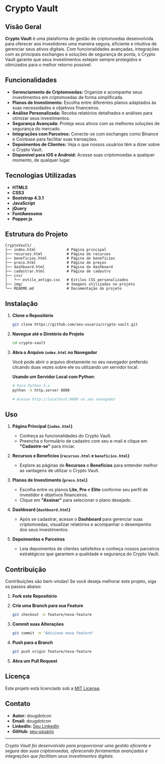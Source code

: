 
# Crypto Vault


## Visão Geral

**Crypto Vault** é uma plataforma de gestão de criptomoedas desenvolvida para oferecer aos investidores uma maneira segura, eficiente e intuitiva de gerenciar seus ativos digitais. Com funcionalidades avançadas, integrações com as principais exchanges e soluções de segurança de ponta, o Crypto Vault garante que seus investimentos estejam sempre protegidos e otimizados para o melhor retorno possível.

## Funcionalidades

- **Gerenciamento de Criptomoedas:** Organize e acompanhe seus investimentos em criptomoedas de forma simplificada.
- **Planos de Investimento:** Escolha entre diferentes planos adaptados às suas necessidades e objetivos financeiros.
- **Análise Personalizada:** Receba relatórios detalhados e análises para otimizar seus investimentos.
- **Segurança Avançada:** Proteja seus ativos com as melhores soluções de segurança do mercado.
- **Integrações com Parceiros:** Conecte-se com exchanges como Binance e Coinbase para facilitar suas transações.
- **Depoimentos de Clientes:** Veja o que nossos usuários têm a dizer sobre o Crypto Vault.
- **Disponível para iOS e Android:** Acesse suas criptomoedas a qualquer momento, de qualquer lugar.

## Tecnologias Utilizadas

- **HTML5**
- **CSS3**
- **Bootstrap 4.3.1**
- **JavaScript**
- **jQuery**
- **FontAwesome**
- **Popper.js**

## Estrutura do Projeto

```
CryptoVault/
├── index.html              # Página principal
├── recursos.html           # Página de recursos
├── beneficios.html         # Página de benefícios
├── preco.html              # Página de preços
├── dashboard.html          # Página do dashboard
├── cadastrar.html          # Página de cadastro
├── css/
│   └── estilo_antigo.css   # Estilos CSS personalizados
├── img/                    # Imagens utilizadas no projeto
└── README.md               # Documentação do projeto
```

## Instalação

1. **Clone o Repositório**

   ```bash
   git clone https://github.com/seu-usuario/crypto-vault.git
   ```

2. **Navegue até o Diretório do Projeto**

   ```bash
   cd crypto-vault
   ```

3. **Abra o Arquivo `index.html` no Navegador**

   Você pode abrir o arquivo diretamente no seu navegador preferido clicando duas vezes sobre ele ou utilizando um servidor local.

   **Usando um Servidor Local com Python:**

   ```bash
   # Para Python 3.x
   python -m http.server 8000

   # Acesse http://localhost:8000 no seu navegador
   ```

## Uso

1. **Página Principal (`index.html`)**

   - Conheça as funcionalidades do Crypto Vault.
   - Preencha o formulário de cadastro com seu e-mail e clique em **"Cadastre-se"** para iniciar.

2. **Recursos e Benefícios (`recursos.html` e `beneficios.html`)**

   - Explore as páginas de **Recursos** e **Benefícios** para entender melhor as vantagens de utilizar o Crypto Vault.

3. **Planos de Investimento (`preco.html`)**

   - Escolha entre os planos **Lite**, **Pro** e **Elite** conforme seu perfil de investidor e objetivos financeiros.
   - Clique em **"Assinar"** para selecionar o plano desejado.

4. **Dashboard (`dashboard.html`)**

   - Após se cadastrar, acesse o **Dashboard** para gerenciar suas criptomoedas, visualizar relatórios e acompanhar o desempenho dos seus investimentos.

5. **Depoimentos e Parceiros**

   - Leia depoimentos de clientes satisfeitos e conheça nossos parceiros estratégicos que garantem a qualidade e segurança do Crypto Vault.

## Contribuição

Contribuições são bem-vindas! Se você deseja melhorar este projeto, siga os passos abaixo:

1. **Fork este Repositório**
2. **Crie uma Branch para sua Feature**

   ```bash
   git checkout -b feature/nova-feature
   ```

3. **Commit suas Alterações**

   ```bash
   git commit -m "Adiciona nova feature"
   ```

4. **Push para a Branch**

   ```bash
   git push origin feature/nova-feature
   ```

5. **Abra um Pull Request**

## Licença

Este projeto está licenciado sob a [MIT License](LICENSE).

## Contato

- **Autor:** dougdotcon
- **Email:** dougdotcon
- **LinkedIn:** [Seu LinkedIn](https://www.linkedin.com/in/dougdotcon)
- **GitHub:** [seu-usuario](https://github.com/dougdotcon)

---

*Crypto Vault foi desenvolvido para proporcionar uma gestão eficiente e segura das suas criptomoedas, oferecendo ferramentas avançadas e integrações que facilitam seus investimentos digitais.*
